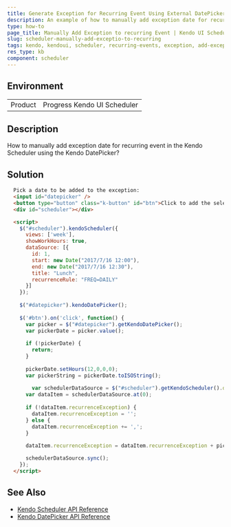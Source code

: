```yaml
---
title: Generate Exception for Recurring Event Using External DatePicker
description: An example of how to manually add exception date for recurring event in the Kendo Scheduler using the Kendo DatePicker.
type: how-to
page_title: Manually Add Exception to recurring Event | Kendo UI Scheduler
slug: scheduler-manually-add-exceptio-to-recurring
tags: kendo, kendoui, scheduler, recurring-events, exception, add-exception
res_type: kb
component: scheduler
---
```


## Environment

<table>
 <tr>
  <td>Product</td>
  <td>Progress Kendo UI Scheduler</td>
 </tr>
</table>

## Description

How to manually add exception date for recurring event in the Kendo Scheduler using the Kendo DatePicker?

## Solution

```html
  Pick a date to be added to the exception:
  <input id="datepicker" />
  <button type="button" class="k-button" id="btn">Click to add the selected date as exception</button>
  <div id="scheduler"></div>

  <script>
    $("#scheduler").kendoScheduler({
      views: ['week'],
      showWorkHours: true,
      dataSource: [{
        id: 1,
        start: new Date("2017/7/16 12:00"),
        end: new Date("2017/7/16 12:30"),
        title: "Lunch",
        recurrenceRule: "FREQ=DAILY"
      }]
    });
    
    $("#datepicker").kendoDatePicker();
    
    $('#btn').on('click', function() {
      var picker = $("#datepicker").getKendoDatePicker();
      var pickerDate = picker.value();
      
      if (!pickerDate) {
      	return;
      }
      
      pickerDate.setHours(12,0,0,0);
      var pickerString = pickerDate.toISOString();
      
    	var schedulerDataSource = $("#scheduler").getKendoScheduler().dataSource;
      var dataItem = schedulerDataSource.at(0);
      
      if (!dataItem.recurrenceException) {
      	dataItem.recurrenceException = '';
      } else {
      	dataItem.recurrenceException += ',';
      }
      
      dataItem.recurrenceException = dataItem.recurrenceException + pickerString;

      schedulerDataSource.sync();
    });
  </script>
```

## See Also

* [Kendo Scheduler API Reference](http://docs.telerik.com/kendo-ui/api/javascript/ui/scheduler)
* [Kendo DatePicker API Reference](http://docs.telerik.com/kendo-ui/api/javascript/ui/datepicker)

